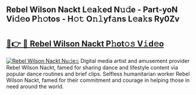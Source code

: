 ## Rebel Wilson Nackt L𝚎a𝚔ed N𝚞𝚍e - Part-yoN Vi𝚍𝚎o P𝚑𝚘tos - H𝚘𝚝 O𝚗𝚕yf𝚊ns L𝚎a𝚔s Ry0Zv

# <h2><a href="http://kf07on.oniu.top/?m=Rebel+Wilson+Nackt">🔗👉 🔴 Rebel Wilson Nackt P𝚑ot𝚘𝚜 V𝚒d𝚎o</a></h2>

[![Rebel Wilson Nackt Nu𝚍e𝚜](https://i.imgur.com/0qMVB7G.gif)](http://kf07on.oniu.top/?m=Rebel+Wilson+Nackt)
Digital media artist and amusement provider Rebel Wilson Nackt, famed for sharing dance and lifestyle content via popular dance routines and brief clips. Selfless humanitarian worker Rebel Wilson Nackt, famed for their commitment and courage in helping those in need around the world.  
